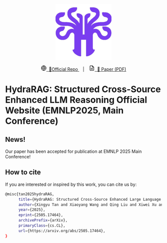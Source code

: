 <p align="center">
  <img src="hydra-logo-purple-1024.png" alt="Hydra Logo" width="180"/>
</p>

<p align="center">
  <a href="https://github.com/SteveTANTAN/HydraRAG" title="Website" target="_blank" rel="noopener">
    <!-- globe icon -->
    <svg width="18" height="18" viewBox="0 0 24 24" fill="none"
         stroke="currentColor" stroke-width="2" stroke-linecap="round" stroke-linejoin="round"
         aria-hidden="true">
      <circle cx="12" cy="12" r="10"></circle>
      <line x1="2" y1="12" x2="22" y2="12"></line>
      <path d="M12 2a15.3 15.3 0 0 0 0 20"></path>
      <path d="M12 2a15.3 15.3 0 0 1 0 20"></path>
    </svg>
    <span>&nbsp;🔗Official Repo</span>
  </a>
  &nbsp;&nbsp;&nbsp;|&nbsp;&nbsp;&nbsp;
  <a href="https://arxiv.org/pdf/2505.17464" title="Paper (PDF)" target="_blank" rel="noopener">
    <!-- file/pdf icon -->
    <svg width="18" height="18" viewBox="0 0 24 24" fill="none"
         stroke="currentColor" stroke-width="2" stroke-linecap="round" stroke-linejoin="round"
         aria-hidden="true">
      <path d="M14 2H6a2 2 0 0 0-2 2v16a2 2 0 0 0 2 2h12a2 2 0 0 0 2-2V8z"></path>
      <polyline points="14 2 14 8 20 8"></polyline>
      <line x1="8" y1="13" x2="16" y2="13"></line>
      <line x1="8" y1="17" x2="16" y2="17"></line>
    </svg>
    <span>&nbsp;📄 Paper (PDF)</span>
  </a>
</p>

# HydraRAG: Structured Cross-Source Enhanced LLM Reasoning Official Website (EMNLP2025, Main Conference)  


## News!
Our paper has been accepted for publication at EMNLP 2025 Main Conference! 

## How to cite
If you are interested or inspired by this work, you can cite us by:
```sh
@misc{tan2025hydraRAG,
      title={HydraRAG: Structured Cross-Source Enhanced Large Language Model Reasoning}, 
      author={Xingyu Tan and Xiaoyang Wang and Qing Liu and Xiwei Xu and Xin Yuan and Liming Zhu and Wenjie Zhang},
      year={2025},
      eprint={2505.17464},
      archivePrefix={arXiv},
      primaryClass={cs.CL},
      url={https://arxiv.org/abs/2505.17464}, 
}
```
